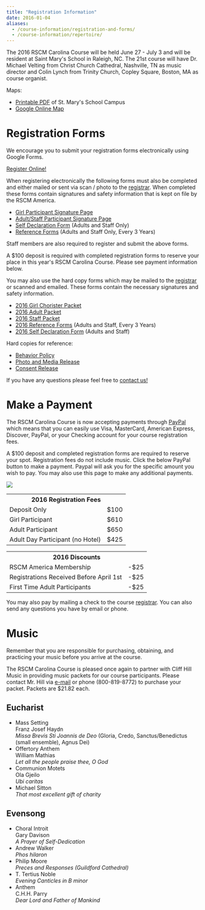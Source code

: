 ```yaml
---
title: "Registration Information"
date: 2016-01-04
aliases:
  - /course-information/registration-and-forms/
  - /course-information/repertoire/
---
```


The 2016 RSCM Carolina Course will be held June 27 - July 3 and will be
resident at Saint Mary's School in Raleigh, NC.  The 21st course will
have Dr. Michael Velting from Christ Church Cathedral, Nashville, TN as
music director and Colin Lynch from Trinity Church, Copley Square, Boston,
MA as course organist.

Maps:

* [Printable PDF][22] of St. Mary's School Campus
* [Google Online Map][23]

# Registration Forms

We encourage you to submit your registration forms electronically using
Google Forms.

<p class="text-center">
<a class="btn btn-primary btn-lg" href="http://goo.gl/forms/xaKrYLNNIg">Register Online!</a>
</p>

When registering electronically the following forms must also be completed
and either mailed or sent via scan / photo to the [registrar][7].  When
completed these forms contain signatures and safety information that is
kept on file by the RSCM America.

* [Girl Participant Signature Page][13]
* [Adult/Staff Participant Signature Page][12]
* [Self Declaration Form][5] (Adults and Staff Only)
* [Reference Forms][4] (Adults and Staff Only, Every 3 Years)

Staff members are also required to register and submit the above forms.

A $100 deposit is required with completed registration forms to reserve
your place in this year's RSCM Carolina Course.  Please see payment information
below.

You may also use the hard copy forms which may be mailed to the [registrar][7]
or scanned and emailed.  These forms contain the necessary signatures and
safety information.

* [2016 Girl Chorister Packet][1]
* [2016 Adult Packet][2]
* [2016 Staff Packet][3]
* [2016 Reference Forms][4] (Adults and Staff, Every 3 Years)
* [2016 Self Declaration Form][5] (Adults and Staff)

Hard copies for reference:

* [Behavior Policy][9]
* [Photo and Media Release][11]
* [Consent Release][10]

If you have any questions please feel free to [contact us!][7]

# Make a Payment

The RSCM Carolina Course is now accepting payments through [PayPal][20]
which means that you can easily use Visa, MasterCard, American Express,
Discover, PayPal, or your Checking account for your course registration fees.

A $100 deposit and completed registration forms are required to reserve
your spot.  Registration fees do not include music.  Click the below
PayPal button to make a payment.  Paypal will ask you for the specific
amount you wish to pay.  You may also use this page to make any additional
payments.

<p class="text-center">
<a href="https://www.paypal.com/cgi-bin/webscr?cmd=_s-xclick&hosted_button_id=4BLB7ZJ45CR8E"><img src="https://www.paypalobjects.com/en_US/i/btn/btn_paynow_LG.gif" /></a>
</p>

<table class="table">
<tr><th colspan="2">2016 Registration Fees</th></tr>
<tr><td>Deposit Only</td><td>$100</td></tr>
<tr><td>Girl Participant</td><td>$610</td></tr>
<tr><td>Adult Participant</td><td>$650</td></tr>
<tr><td>Adult Day Participant (no Hotel)</td><td>$425</td></tr>
</table>

<table class="table">
<tr><th colspan="2">2016 Discounts</th></tr>
<tr><td>RSCM America Membership</td><td>-$25</td></tr>
<tr><td>Registrations Received Before April 1st</td><td>-$25</td></tr>
<tr><td>First Time Adult Participants</td><td>-$25</td></tr>
</table>

You may also pay by mailing a check to the course [registrar][7].  You
can also send any questions you have by email or phone.

# Music

Remember that you are responsible for purchasing, obtaining, and practicing
your music before you arrive at the course.

The RSCM Carolina Course is pleased once again to partner with Cliff Hill Music
in providing music packets for our course participants.  Please contact Mr.
Hill via [e-mail][21] or phone (800-819-8772) to purchase your packet. Packets
are $21.82 each.

## Eucharist

* Mass Setting  
  Franz Josef Haydn  
  *Missa Brevis Sti Joannis de Deo* (Gloria, Credo, Sanctus/Benedictus (small ensemble), Agnus Dei)
* Offertory Anthem  
  William Mathias  
  *Let all the people praise thee, O God*
* Communion Motets  
  Ola Gjeilo  
  *Ubi caritas*  
* Michael Sitton  
  *That most excellent gift of charity*

## Evensong

* Choral Introit  
  Gary Davison  
  *A Prayer of Self-Dedication*
* Andrew Walker  
  *Phos hilaron*
* Philip Moore  
  *Preces and Responses (Guildford Cathedral)*
* T. Tertius Noble  
  *Evening Canticles in B minor*
* Anthem  
  C.H.H. Parry  
  *Dear Lord and Father of Mankind*

[1]: /pdf/2016/Chorister_Packet_2016.pdf
[2]: /pdf/2016/Adult_Packet_2016.pdf
[3]: /pdf/2016/Staff_Packet_2016.pdf
[4]: /pdf/2016/Reference_Form.pdf
[5]: /pdf/2016/Self_Declaration_Form.pdf
[7]: /contact
[9]: /pdf/2016/2016BehaviorPolicy.pdf
[10]: /pdf/2016/2016ConsentRelease.pdf
[11]: /pdf/2016/2016PhotoMediaRelease.pdf
[12]: /pdf/2016/Signature_Page_Adults.pdf
[13]: /pdf/2016/Signature_Page_Girls.pdf
[20]: https://www.paypal.com/home
[21]: cliff@cliffhillmusic.com
[22]: /pdf/st-marys-campus-map.pdf
[23]: https://www.google.com/maps/place/Saint+Mary's+School/@35.7828446,-78.6551186,17z/data=!3m1!4b1!4m2!3m1!1s0x89ac5f630bc17a43:0xf4e7b6d05fd3b619
